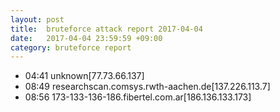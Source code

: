```yaml
---
layout: post
title:  bruteforce attack report 2017-04-04
date:   2017-04-04 23:59:59 +09:00
category: bruteforce report
---
```


* 04:41 unknown[77.73.66.137]
* 08:49 researchscan.comsys.rwth-aachen.de[137.226.113.7]
* 08:56 173-133-136-186.fibertel.com.ar[186.136.133.173]

